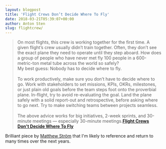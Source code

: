 ```yaml
---
layout: blogpost
title: 'Flight Crews Don’t Decide Where To Fly'
date: 2018-03-21T05:39:07+00:00
author: Anton Sten
slug: flightcrew/
---
```


>On most flights, this crew is working together for the first time. A given flight’s crew usually didn’t train together. Often, they don’t see the exact plane they need to operate until they step aboard. How does a group of people who have never met fly 100 people in a 600-metric-ton metal tube across the world so safely?<br />
My best guess: Nobody has to decide where to fly.
<br /><br />
To work productively, make sure you don’t have to decide where to go. Work with stakeholders to set missions, KPIs, OKRs, milestones, or just plain old goals before the team steps foot onto the proverbial plane. In-flight, try to avoid re-evaluating the goal. Land the plane safely with a solid report-out and retrospective, before asking where to go next. Try to make switching teams between projects seamless.
<br /><br />
The above advice works for big initiatives, 2-week sprints, and 30-minute meetings — especially 30-minute meetings.**[Flight Crews Don't Decide Where To Fly](https://matthewstrom.com/writing/crews.html)**

Brilliant piece by [Matthew Ström](https://matthewstrom.com/) that I'm likely to reference and return to many times over the next years.
